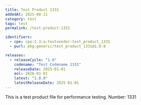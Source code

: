 ```yaml
---
title: Test Product 1331
addedAt: 2025-08-21
category: test
tags: test
permalink: /test-product-1331

identifiers:
  - cpe: cpe:2.3:a:testvendor:test_product_1331
  - purl: pkg:generic/test_product_1331@1.0.0

releases:
  - releaseCycle: "1.0"
    codename: "Test Codename 1331"
    releaseDate: 2025-01-01
    eol: 2026-01-01
    latest: "1.0.0"
    latestReleaseDate: 2025-01-01
---
```


This is a test product file for performance testing. Number: 1331
